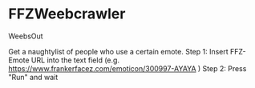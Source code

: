 # FFZWeebcrawler
WeebsOut

Get a naughtylist of people who use a certain emote.
Step 1: Insert FFZ-Emote URL into the text field (e.g. https://www.frankerfacez.com/emoticon/300997-AYAYA )
Step 2: Press "Run" and wait

